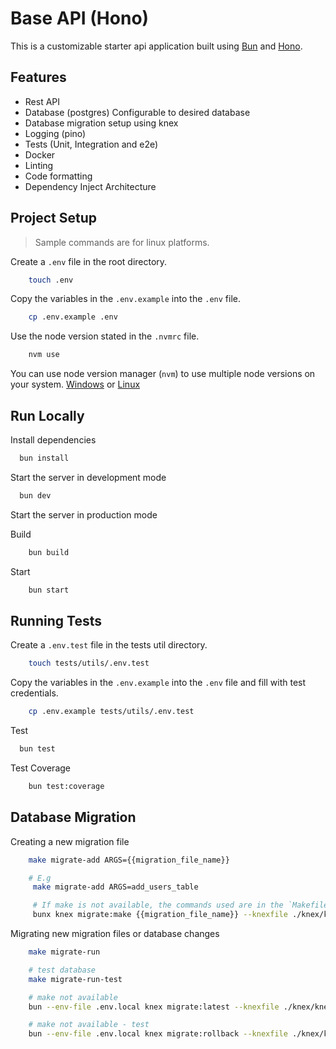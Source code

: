 # Base API (Hono)

This is a customizable starter api application built using [Bun](https://bun.sh) and [Hono](https://hono.dev).

## Features

- Rest API
- Database (postgres) Configurable to desired database
- Database migration setup using knex
- Logging (pino)
- Tests (Unit, Integration and e2e)
- Docker
- Linting
- Code formatting
- Dependency Inject Architecture

## Project Setup

> Sample commands are for linux platforms.

Create a `.env` file in the root directory.

```bash
    touch .env
```

Copy the variables in the `.env.example` into the `.env` file.

```bash
    cp .env.example .env
```

Use the node version stated in the `.nvmrc` file.

```bash
    nvm use
```

You can use node version manager (`nvm`) to use multiple node versions on your system. [Windows](https://github.com/coreybutler/nvm-windows) or [Linux](https://www.digitalocean.com/community/tutorials/how-to-install-node-js-on-ubuntu-22-04#option-3-installing-node-using-the-node-version-manager)

## Run Locally

Install dependencies

```bash
  bun install
```

Start the server in development mode

```bash
  bun dev
```

Start the server in production mode

Build

```bash
    bun build
```

Start

```bash
    bun start
```

## Running Tests

Create a `.env.test` file in the tests util directory.

```bash
    touch tests/utils/.env.test
```

Copy the variables in the `.env.example` into the `.env` file and fill with test credentials.

```bash
    cp .env.example tests/utils/.env.test
```

Test

```bash
  bun test
```

Test Coverage

```bash
    bun test:coverage
```

## Database Migration

Creating a new migration file

```bash
    make migrate-add ARGS={{migration_file_name}}

    # E.g
     make migrate-add ARGS=add_users_table

     # If make is not available, the commands used are in the `Makefile` file in the root directory
     bunx knex migrate:make {{migration_file_name}} --knexfile ./knex/knexfile.ts -x ts
```

Migrating new migration files or database changes

```bash
    make migrate-run

    # test database
    make migrate-run-test

    # make not available
    bun --env-file .env.local knex migrate:latest --knexfile ./knex/knexfile.ts

    # make not available - test
    bun --env-file .env.local knex migrate:rollback --knexfile ./knex/knexfile.ts --env test
```
